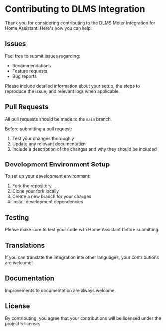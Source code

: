# Contributing to DLMS Integration

Thank you for considering contributing to the DLMS Meter Integration for Home Assistant! Here's how you can help:

## Issues

Feel free to submit issues regarding:

- Recommendations
- Feature requests
- Bug reports

Please include detailed information about your setup, the steps to reproduce the issue, and relevant logs when applicable.

## Pull Requests

All pull requests should be made to the `main` branch.

Before submitting a pull request:

1. Test your changes thoroughly
2. Update any relevant documentation
3. Include a description of the changes and why they should be included

## Development Environment Setup

To set up your development environment:

1. Fork the repository
2. Clone your fork locally
3. Create a new branch for your changes
4. Install development dependencies

## Testing

Please make sure to test your code with Home Assistant before submitting.

## Translations

If you can translate the integration into other languages, your contributions are welcome!

## Documentation

Improvements to documentation are always welcome.

## License

By contributing, you agree that your contributions will be licensed under the project's license. 